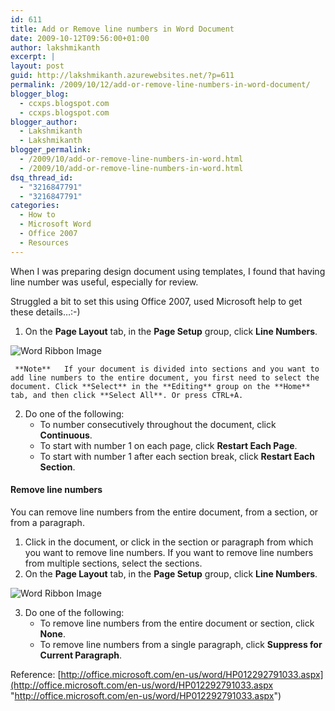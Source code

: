 ```yaml
---
id: 611
title: Add or Remove line numbers in Word Document
date: 2009-10-12T09:56:00+01:00
author: lakshmikanth
excerpt: |
layout: post
guid: http://lakshmikanth.azurewebsites.net/?p=611
permalink: /2009/10/12/add-or-remove-line-numbers-in-word-document/
blogger_blog:
  - ccxps.blogspot.com
  - ccxps.blogspot.com
blogger_author:
  - Lakshmikanth
  - Lakshmikanth
blogger_permalink:
  - /2009/10/add-or-remove-line-numbers-in-word.html
  - /2009/10/add-or-remove-line-numbers-in-word.html
dsq_thread_id:
  - "3216847791"
  - "3216847791"
categories:
  - How to
  - Microsoft Word
  - Office 2007
  - Resources
---
```

When I was preparing design document using templates, I found that having line number was useful, especially for review.

Struggled a bit to set this using Office 2007, used Microsoft help to get these details…:-)

  1. On the **Page Layout** tab, in the **Page Setup** group, click **Line Numbers**. 
<img border="0" alt="Word Ribbon Image" src="http://office.microsoft.com/global/images/default.aspx?AssetID=ZA101539261033" /> 
    
     **Note**   If your document is divided into sections and you want to add line numbers to the entire document, you first need to select the document. Click **Select** in the **Editing** group on the **Home** tab, and then click **Select All**. Or press CTRL+A.

  2. Do one of the following: 
      * To number consecutively throughout the document, click **Continuous**. 
      * To start with number 1 on each page, click **Restart Each Page**. 
      * To start with number 1 after each section break, click **Restart Each Section**.

#### Remove line numbers

You can remove line numbers from the entire document, from a section, or from a paragraph.

  1. Click in the document, or click in the section or paragraph from which you want to remove line numbers. If you want to remove line numbers from multiple sections, select the sections. 
  2. On the **Page Layout** tab, in the **Page Setup** group, click **Line Numbers**. 
<img border="0" alt="Word Ribbon Image" src="http://office.microsoft.com/global/images/default.aspx?AssetID=ZA101539261033" /> 

  3. Do one of the following: 
      * To remove line numbers from the entire document or section, click **None**. 
      * To remove line numbers from a single paragraph, click **Suppress for Current Paragraph**.

Reference: [http://office.microsoft.com/en-us/word/HP012292791033.aspx](http://office.microsoft.com/en-us/word/HP012292791033.aspx "http://office.microsoft.com/en-us/word/HP012292791033.aspx")